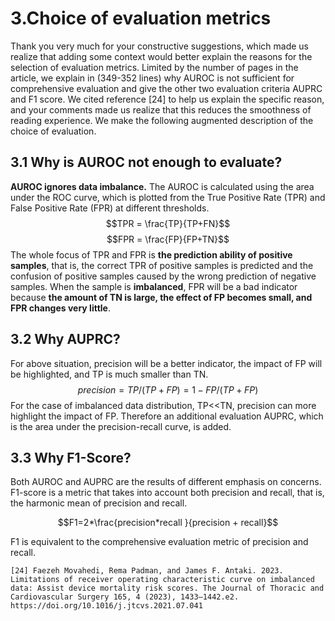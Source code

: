 # 3.Choice of evaluation metrics
Thank you very much for your constructive suggestions, which made us realize that adding some context would better explain the reasons for the selection of evaluation metrics. Limited by the number of pages in the article, we explain in (349-352 lines) why AUROC is not sufficient for comprehensive evaluation and give the other two evaluation criteria AUPRC and F1 score. We cited reference [24] to help us explain the specific reason, and your comments made us realize that this reduces the smoothness of reading experience. We make the following augmented description of the choice of evaluation.

## 3.1 Why is AUROC not enough to evaluate?
**AUROC ignores data imbalance.** The AUROC is calculated using the area under the ROC curve, which is plotted from the True Positive Rate (TPR) and False Positive Rate (FPR) at different thresholds. 
$$TPR = \frac{TP}{TP+FN}$$
$$FPR = \frac{FP}{FP+TN}$$
The whole focus of TPR and FPR is **the prediction ability of positive samples**, that is, the correct TPR of positive samples is predicted and the confusion of positive samples caused by the wrong prediction of negative samples. When the sample is **imbalanced**, FPR will be a bad indicator because **the amount of TN is large, the effect of FP becomes small, and FPR changes very little**.

## 3.2 Why AUPRC?
For above situation, precision will be a better indicator, the impact of FP will be highlighted, and TP is much smaller than TN.
$$precision = TP/(TP+FP) = 1 - FP/(TP+FP)$$
For the case of imbalanced data distribution, TP<<TN, precision can more highlight the impact of FP. Therefore an additional evaluation AUPRC, which is the area under the precision-recall curve, is added.

## 3.3 Why F1-Score?
Both AUROC and AUPRC are the results of different emphasis on concerns. F1-score is a metric that takes into account both precision and recall, that is, the harmonic mean of precision and recall. 

$$F1=2*\frac{precision*recall }{precision + recall}$$

F1 is equivalent to the comprehensive evaluation metric of precision and recall.
```
[24] Faezeh Movahedi, Rema Padman, and James F. Antaki. 2023. Limitations of receiver operating characteristic curve on imbalanced data: Assist device mortality risk scores. The Journal of Thoracic and Cardiovascular Surgery 165, 4 (2023), 1433–1442.e2. https://doi.org/10.1016/j.jtcvs.2021.07.041
```
<!--stackedit_data:
eyJoaXN0b3J5IjpbLTUwMDAyMDIxOCw0NjAxMTE5Niw1NDQxMz
Q5OTksLTIwNTkzNDg0NjAsMTQwNzQxNTc2NCwxMjUyNjY5NTYx
LC0yMTQ2MTk2MzgwXX0=
-->